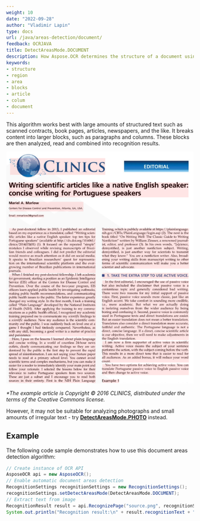 ```yaml
---
weight: 10
date: "2022-09-28"
author: "Vladimir Lapin"
type: docs
url: /java/areas-detection/document/
feedback: OCRJAVA
title: DetectAreasMode.DOCUMENT
description: How Aspose.OCR determines the structure of a document using the DetectAreasMode.DOCUMENT algorithm.
keywords:
- structure
- region
- area
- blocks
- article
- colum
- document
---
```


This algorithm works best with large amounts of structured text such as scanned contracts, book pages, articles, newspapers, and the like. It breaks content into larger blocks, such as paragraphs and columns. These blocks are then analyzed, read and combined into recognition results.

![DetectAreasMode.DOCUMENT algorithm](dsr.png)

_\*The example article is Copyright &copy; 2016 CLINICS, distributed under the terms of the Creative Commons license._

However, it may not be suitable for analyzing photographs and small amounts of irregular text - try [**DetectAreasMode.PHOTO**](/ocr/java/areas-detection/photo/) instead.

## Example

The following code sample demonstrates how to use this document areas detection algorithm:

```java
// Create instance of OCR API
AsposeOCR api = new AsposeOCR();
// Enable automatic document areas detection
RecognitionSettings recognitionSettings = new RecognitionSettings();
recognitionSettings.setDetectAreasMode(DetectAreasMode.DOCUMENT);
// Extract text from image
RecognitionResult result = api.RecognizePage("source.png", recognitionSettings);
System.out.println("Recognition result:\n" + result.recognitionText + "\n\n");
```
